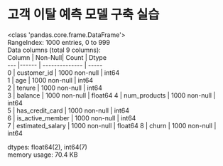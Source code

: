 # 고객 이탈 예측 모델 구축 실습

<class 'pandas.core.frame.DataFrame'> </br>
RangeIndex: 1000 entries, 0 to 999 </br>
Data columns (total 9 columns): </br>
   Column   |         Non-Null| Count | Dtype  
---  |------      |      -------------- | -----  
 0  | customer_id  |     1000 non-null |  int64  
 1  | age      |         1000 non-null  | int64  
 2  | tenure       |     1000 non-null |  int64  
 3  | balance       |    1000 non-null  | float64
 4  | num_products    |  1000 non-null |  int64  
 5  | has_credit_card  | 1000 non-null |  int64  
 6  | is_active_member | 1000 non-null |  int64  
 7  | estimated_salary | 1000 non-null |  float64
 8  | churn            | 1000 non-null  | int64  
 
dtypes: float64(2), int64(7) </br>
memory usage: 70.4 KB
